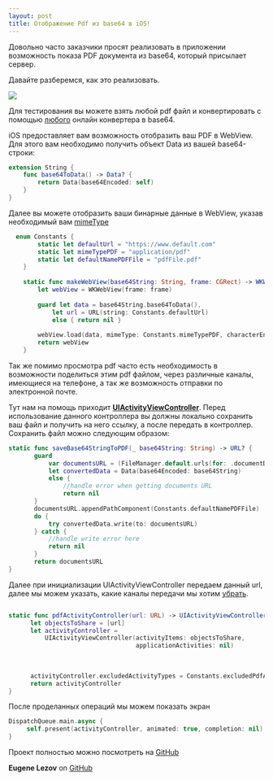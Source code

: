 ```yaml
---
layout: post
title: Отображение Pdf из base64 в iOS!
---
```

Довольно часто заказчики просят реализовать в приложении возможность показа PDF документа из base64, который присылает сервер.

Давайте разберемся, как это реализовать.

![](https://image.flaticon.com/icons/png/128/35/35653.png)

Для тестирования вы можете взять любой pdf файл и конвертировать с помощью [любого](http://base64converter.com/) онлайн конвертера в base64.
 
iOS предоставляет вам возможность отобразить ваш PDF в WebView.
Для этого вам необходимо получить объект Data из вашей base64-строки:

``` swift 4
extension String {
    func base64ToData() -> Data? {
        return Data(base64Encoded: self)
    }
}
```

Далее вы можете отобразить ваши бинарные данные в WebView, указав необходимый вам [mimeType](http://www.iana.org/assignments/media-types/media-types.xhtml)

```  swift 4
  enum Constants {
        static let defaultUrl = "https://www.default.com"
        static let mimeTypePDF = "application/pdf"
        static let defaultNamePDFFile = "pdfFile.pdf"
    }
    
    static func makeWebView(base64String: String, frame: CGRect) -> WKWebView? {
        let webView = WKWebView(frame: frame)
        
        guard let data = base64String.base64ToData(),
            let url = URL(string: Constants.defaultUrl)
            else { return nil }
        
        webView.load(data, mimeType: Constants.mimeTypePDF, characterEncodingName: "", baseURL: url)
        return webView
    }
 ```
 
 Так же помимо просмотра pdf часто есть необходимость в возможности поделиться этим pdf файлом, через различные каналы, имеющиеся на телефоне, а так же возможность отправки по электронной почте.
 
 Тут нам на помощь приходит **[UIActivityViewController](https://developer.apple.com/documentation/uikit/uiactivityviewcontroller)**.
 Перед использование данного контроллера вы должны локально сохранить ваш файл и получить на него ссылку, а после передать в контроллер.
 Сохранить файл можно следующим образом: 
 
 ``` swift 4
 static func saveBase64StringToPDF(_ base64String: String) -> URL? {
        guard
            var documentsURL = (FileManager.default.urls(for: .documentDirectory, in: .userDomainMask)).last,
            let convertedData = Data(base64Encoded: base64String)
            else {
                //handle error when getting documents URL
                return nil
        }
        documentsURL.appendPathComponent(Constants.defaultNamePDFFile)
        do {
            try convertedData.write(to: documentsURL)
        } catch {
            //handle write error here
            return nil
        }
        return documentsURL
}
```
  
  Далее при инициализации UIActivityViewController передаем данный url, далее мы можем указать, какие каналы передачи мы хотим [убрать](https://developer.apple.com/documentation/uikit/uiactivityviewcontroller/1622009-excludedactivitytypes?language=objc).
  
  ``` swift 4
  
 static func pdfActivityController(url: URL) -> UIActivityViewController {
        let objectsToShare = [url]
        let activityController =
            UIActivityViewController(activityItems: objectsToShare,
                                     applicationActivities: nil)
        
       
        
        activityController.excludedActivityTypes = Constants.excludedPdfActivities
        return activityController
 }
 
 ```
 
 После проделанных операций мы можем показать экран 
 
 ``` swift 4
 DispatchQueue.main.async {
      self.present(activityController, animated: true, completion: nil)
 }
 ```          
 
 Проект полностью можно посмотреть на [GitHub](https://github.com/ELezov/iOS-PDF)
 
 **Eugene Lezov** on [GitHub](https://github.com/ELezov)
           
       
 
 
